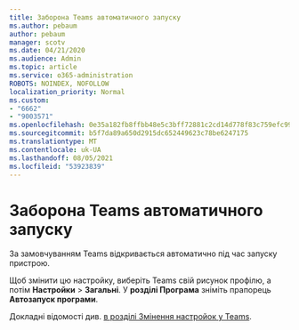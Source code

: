 ```yaml
---
title: Заборона Teams автоматичного запуску
ms.author: pebaum
author: pebaum
manager: scotv
ms.date: 04/21/2020
ms.audience: Admin
ms.topic: article
ms.service: o365-administration
ROBOTS: NOINDEX, NOFOLLOW
localization_priority: Normal
ms.custom:
- "6662"
- "9003571"
ms.openlocfilehash: 0e35a182fb8ffbb48e5c3bff72881c2cd14d778f83c759efc99c372900de6991
ms.sourcegitcommit: b5f7da89a650d2915dc652449623c78be6247175
ms.translationtype: MT
ms.contentlocale: uk-UA
ms.lasthandoff: 08/05/2021
ms.locfileid: "53923839"
---
```

# <a name="prevent-teams-from-starting-automatically"></a>Заборона Teams автоматичного запуску

За замовчуванням Teams відкривається автоматично під час запуску пристрою.

Щоб змінити цю настройку, виберіть Teams свій рисунок профілю, а потім **Настройки**  >   **Загальні**. У  **розділі Програма** зніміть прапорець  **Автозапуск програми**.

Докладні відомості див. [в розділі Змінення настройок у Teams](https://support.microsoft.com/office/b506e8f1-1a96-4cf1-8c6b-b6ed4f424bc7).

